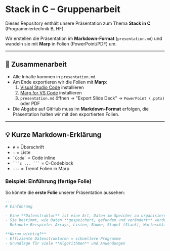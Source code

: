 # Stack in C – Gruppenarbeit

Dieses Repository enthält unsere Präsentation zum Thema **Stack in C** (Programmiertechnik B, HF).

Wir erstellen die Präsentation im **Markdown-Format** (`presentation.md`) und wandeln sie mit **Marp** in Folien (PowerPoint/PDF) um.

---

## 🔧 Zusammenarbeit

- Alle Inhalte kommen in `presentation.md`.
- Am Ende exportieren wir die Folien mit **Marp**:
  1. [Visual Studio Code](https://code.visualstudio.com/) installieren  
  2. [Marp for VS Code](https://marketplace.visualstudio.com/items?itemName=marp-team.marp-vscode) installieren  
  3. `presentation.md` öffnen → "Export Slide Deck" → `PowerPoint (.pptx)` oder PDF  
- Die Abgabe auf GitHub muss im **Markdown-Format** erfolgen, die Präsentation halten wir mit den exportierten Folien.

---

## 💡 Kurze Markdown-Erklärung

- `#` = Überschrift  
- `-` = Liste  
- `` `Code` `` = Code inline  
- ```` ```c ... ``` ```` = C-Codeblock  
- `---` = Trennt Folien in Marp  

### Beispiel: Einführung (fertige Folie)

So könnte die **erste Folie** unserer Präsentation aussehen:

```markdown
---
# Einführung

- Eine **Datenstruktur** ist eine Art, Daten im Speicher zu organisieren und zu verwalten.  
- Sie bestimmt, wie Daten **gespeichert, gefunden und verändert** werden.  
- Bekannte Beispiele: Arrays, Listen, Bäume, Stapel (Stack), Warteschlangen (Queue).  

**Warum wichtig?**
- Effiziente Datenstrukturen = schnellere Programme  
- Grundlage für viele **Algorithmen** und Anwendungen  
